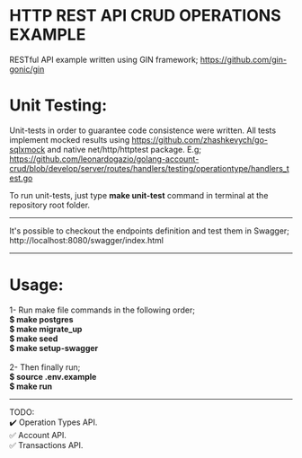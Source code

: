 # HTTP REST API CRUD OPERATIONS EXAMPLE

RESTful API example written using GIN framework;
https://github.com/gin-gonic/gin

# Unit Testing:

Unit-tests in order to guarantee code consistence were written. All tests implement mocked results using https://github.com/zhashkevych/go-sqlxmock and native net/http/httptest package. E.g;<br />
https://github.com/leonardogazio/golang-account-crud/blob/develop/server/routes/handlers/testing/operationtype/handlers_test.go

To run unit-tests, just type <b>make unit-test</b> command in terminal at the repository root folder.

--------------------------------------------------------------------------------------------------------

It's possible to checkout the endpoints definition and test them in Swagger;<br />
http://localhost:8080/swagger/index.html

--------------------------------------------------------------------------------------------------------

# Usage:

1- Run make file commands in the following  order;<br />
<b>$ make postgres</b><br />
<b>$ make migrate_up</b><br />
<b>$ make seed</b><br />
<b>$ make setup-swagger</b><br />
<br />
2- Then finally run;<br />
<b>$ source .env.example</b><br />
<b>$ make run</b><br />

--------------------------------------------------------------------------------------------------------

TODO:<br />
  :heavy_check_mark: Operation Types API.<br />
  :white_check_mark: Account API.<br />
  :white_check_mark: Transactions API.<br />
